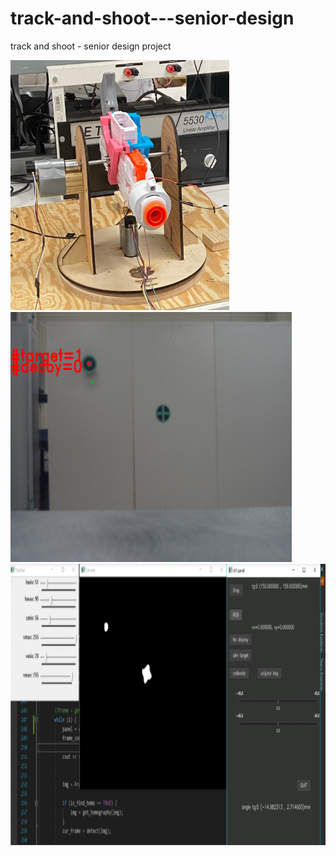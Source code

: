 # track-and-shoot---senior-design
track and shoot - senior design project


<img src="/img/gun.png" width="350" height="400"> <img src="/img/cv_detect_res.png" width="450" height="400">
<img src="/img/cv_subsys.png" width="900" height="450">

